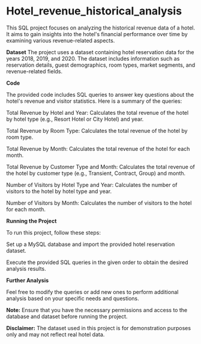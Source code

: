 # Hotel_revenue_historical_analysis
This SQL project focuses on analyzing the historical revenue data of a hotel. It aims to gain insights into the hotel's financial performance over time by examining various revenue-related aspects.

**Dataset**
The project uses a dataset containing hotel reservation data for the years 2018, 2019, and 2020. The dataset includes information such as reservation details, guest demographics, room types, market segments, and revenue-related fields.

**Code**

The provided code includes SQL queries to answer key questions about the hotel's revenue and visitor statistics. Here is a summary of the queries:

Total Revenue by Hotel and Year: Calculates the total revenue of the hotel by hotel type (e.g., Resort Hotel or City Hotel) and year.

Total Revenue by Room Type: Calculates the total revenue of the hotel by room type.

Total Revenue by Month: Calculates the total revenue of the hotel for each month.

Total Revenue by Customer Type and Month: Calculates the total revenue of the hotel by customer type (e.g., Transient, Contract, Group) and month.

Number of Visitors by Hotel Type and Year: Calculates the number of visitors to the hotel by hotel type and year.

Number of Visitors by Month: Calculates the number of visitors to the hotel for each month.

**Running the Project**

To run this project, follow these steps:

Set up a MySQL database and import the provided hotel reservation dataset.

Execute the provided SQL queries in the given order to obtain the desired analysis results.

**Further Analysis**

Feel free to modify the queries or add new ones to perform additional analysis based on your specific needs and questions.

**Note:** Ensure that you have the necessary permissions and access to the database and dataset before running the project.

**Disclaimer:** The dataset used in this project is for demonstration purposes only and may not reflect real hotel data.
